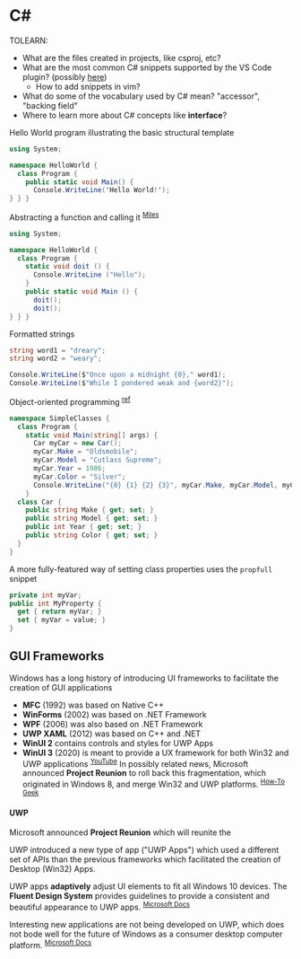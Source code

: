 [Miles]: # "Miles, Robert. _C# Programming: The Yellow Book_."

# C#
TOLEARN:
- What are the files created in projects, like csproj, etc?
- What are the most common C# snippets supported by the VS Code plugin? (possibly [here](https://docs.microsoft.com/en-us/visualstudio/ide/visual-csharp-code-snippets?view=vs-2019))
  - How to add snippets in vim?
- What do some of the vocabulary used by C# mean? "accessor", "backing field"
- Where to learn more about C# concepts like **interface**?


Hello World program illustrating the basic structural template
```c#
using System;

namespace HelloWorld {
  class Program {
    public static void Main() {
      Console.WriteLine('Hello World!'); 
} } }
```
Abstracting a function and calling it <sup>[Miles][Miles]</sup>
```c#
using System;

namespace HelloWorld {
  class Program {
    static void doit () {
      Console.WriteLine ("Hello"); 
    }
    public static void Main () {
      doit();
      doit(); 
} } }
```

Formatted strings
```c#
string word1 = "dreary";
string word2 = "weary";

Console.WriteLine($"Once upon a midnight {0}," word1);
Console.WriteLine($"While I pondered weak and {word2}");
```
Object-oriented programming <sup>[ref](https://channel9.msdn.com/Series/CSharp-Fundamentals-for-Absolute-Beginners/Understanding-Classes)</sup>
```c#
namespace SimpleClasses {
  class Program {
    static void Main(string[] args) {
      Car myCar = new Car();
      myCar.Make = "Oldsmobile";
      myCar.Model = "Cutlass Supreme";
      myCar.Year = 1986;
      myCar.Color = "Silver";
      Console.WriteLine("{0} {1} {2} {3}", myCar.Make, myCar.Model, myCar.Year, myCar.Color);
    }
  class Car {
    public string Make { get; set; }
    public string Model { get; set; }
    public int Year { get; set; }
    public string Color { get; set; }
  }
}
```
A more fully-featured way of setting class properties uses the `propfull` snippet
```c#
private int myVar;
public int MyProperty {
  get { return myVar; }
  set { myVar = value; }
}
```



## GUI Frameworks
Windows has a long history of introducing UI frameworks to facilitate the creation of GUI applications
- **MFC** (1992) was based on Native C++
- **WinForms** (2002) was based on .NET Framework
- **WPF** (2006) was also based on .NET Framework
- **UWP XAML** (2012) was based on C++ and .NET
- **WinUI 2** contains controls and styles for UWP Apps
- **WinUI 3** (2020) is meant to provide a UX framework for both Win32 and UWP applications <sup>[YouTube](https://youtu.be/1ZBMHFoMVAs)</sup>
In possibly related news, Microsoft announced **Project Reunion** to roll back this fragmentation, which originated in Windows 8, and merge Win32 and UWP platforms. <sup>[How-To Geek](https://www.howtogeek.com/673351/microsoft-will-merge-uwp-and-win32-apps-with-project-reunion/ "Microsoft will merge UWP and Win32 apps with Project Reunion")</sup>

#### UWP
Microsoft announced **Project Reunion** which will reunite the 

UWP introduced a new type of app ("UWP Apps") which used a different set of APIs than the previous frameworks which facilitated the creation of Desktop (Win32) Apps.

UWP apps **adaptively** adjust UI elements to fit all Windows 10 devices.  The **Fluent Design System** provides guidelines to provide a consistent and beautiful appearance to UWP apps. <sup>[Microsoft Docs](https://docs.microsoft.com/en-us/windows/uwp/design/basics/design-and-ui-intro "Microsoft Docs: \"Introduction to UWP app design\"")</sup>

Interesting new applications are not being developed on UWP, which does not bode well for the future of Windows as a consumer desktop computer platform.
<sup>[Microsoft Docs](https://mspoweruser.com/uwp-is-dead-because-windows-apps-are-dead/ "mspoweruser.com: \"UWP is dead because Windows apps are dead\"")</sup>
